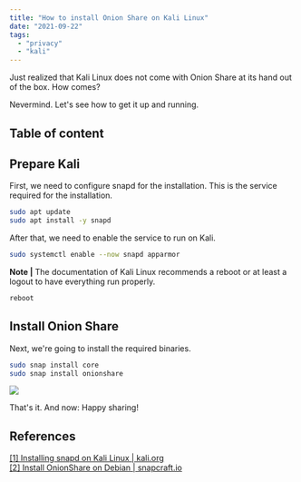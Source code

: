 ```yaml
---
title: "How to install Onion Share on Kali Linux"
date: "2021-09-22"
tags: 
  - "privacy"
  - "kali"
---
```


Just realized that Kali Linux does not come with Onion Share at its hand out of the box. How comes?

Nevermind. Let's see how to get it up and running.

<!--more-->
## Table of content 



## Prepare Kali

First, we need to configure snapd for the installation. This is the service required for the installation.

```bash
sudo apt update
sudo apt install -y snapd
```

After that, we need to enable the service to run on Kali.

```bash
sudo systemctl enable --now snapd apparmor
```

**Note |** The documentation of Kali Linux recommends a reboot or at least a logout to have everything run properly.

```bash
reboot
```

## Install Onion Share

Next, we're going to install the required binaries.

```bash
sudo snap install core
sudo snap install onionshare
```

![](images/2021-09-22_20h38_10-1024x753.png)

That's it. And now: Happy sharing!

## References

[\[1\] Installing snapd on Kali Linux | kali.org](https://www.kali.org/docs/tools/snap/)  
[\[2\] Install OnionShare on Debian | snapcraft.io](https://snapcraft.io/install/onionshare/debian)
